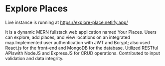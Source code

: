 # Explore Places

Live instance is running at https://explore-place.netlify.app/

It is a dynamic MERN fullstack web application named Your Places. Users can explore, add places, and view locations on an integrated map.Implemented user authentication with JWT and Bcrypt; also used React.js for the front-end and MongoDB for the database. Utilized RESTful APIswith NodeJS and ExpressJS for CRUD operations. Contributed to input validation and data integrity.
